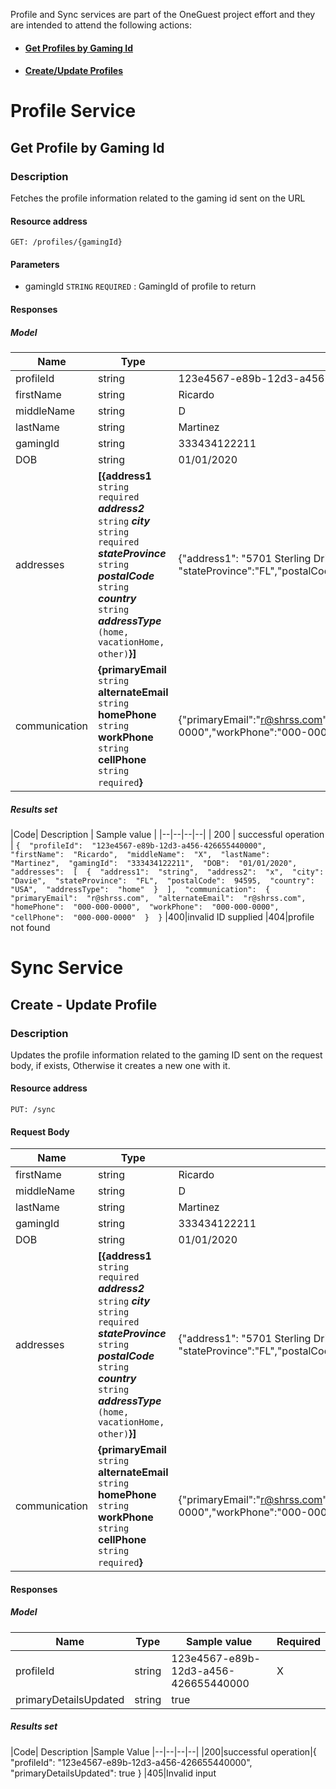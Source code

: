 Profile and Sync services are part of the OneGuest project effort and they are intended to attend the following actions:

- #### [Get Profiles by Gaming Id](#get-profile-by-gaming-id)
- #### [Create/Update Profiles](#create---update-profile)

# Profile Service
## Get Profile by Gaming Id
### Description
Fetches the profile information related to the gaming id sent on the URL
#### Resource address

    GET: /profiles/{gamingId}

#### Parameters

 - gamingId `STRING` `REQUIRED` : GamingId of profile to return

#### Responses

##### Model

|Name| Type| Sample value | Required
|--|--|--|--|
| profileId | string  | 123e4567-e89b-12d3-a456-426655440000 | X 
|firstName|string |Ricardo| X
| middleName | string | D | 
|lastName|string|Martinez|X
|gamingId|string|333434122211|
|DOB|string|01/01/2020|
|addresses|**[{address1** `string`  `required`  _**address2**_  `string`  _**city**_  `string`  `required`  _**stateProvince**_  `string`  _**postalCode**_  `string`  _**country**_  `string`  _**addressType**_  `(home, vacationHome, other)`**}]**|{"address1": "5701 Sterling Dr", "address2": "2nd floor", "city":"Davie", "stateProvince":"FL","postalCode":"94595","country":"USA","addressType":"vacationHome"}]
|communication|**{primaryEmail** `string` **alternateEmail** `string` **homePhone** `string` **workPhone** `string` **cellPhone** `string` `required`**}**|{"primaryEmail":"r@shrss.com","alternateEmail":"s@shrss.com","homePhone":"000-000-0000","workPhone":"000-000-0000","cellPhone":"000-000-0000"}|

##### Results set
|Code| Description  | Sample value |
|--|--|--|--|
| 200 | successful operation  | `{  "profileId":  "123e4567-e89b-12d3-a456-426655440000",  "firstName":  "Ricardo",  "middleName":  "X",  "lastName":  "Martinez",  "gamingId":  "333434122211",  "DOB":  "01/01/2020",  "addresses":  [  {  "address1":  "string",  "address2":  "x",  "city":  "Davie",  "stateProvince":  "FL",  "postalCode":  94595,  "country":  "USA",  "addressType":  "home"  }  ],  "communication":  {  "primaryEmail":  "r@shrss.com",  "alternateEmail":  "r@shrss.com",  "homePhone":  "000-000-0000",  "workPhone":  "000-000-0000",  "cellPhone":  "000-000-0000"  }  }` 
|400|invalid ID supplied
|404|profile not found

# Sync Service
## Create - Update Profile
### Description
Updates the profile information related to the gaming ID sent on the request body, if exists, Otherwise it creates a new one with it.
#### Resource address

    PUT: /sync

#### Request Body

|Name| Type| Sample value | Required
|--|--|--|--|
|firstName|string |Ricardo| X
| middleName | string | D | 
|lastName|string|Martinez|X
|gamingId|string|333434122211|
|DOB|string|01/01/2020|
|addresses|**[{address1** `string`  `required`  _**address2**_  `string`  _**city**_  `string`  `required`  _**stateProvince**_  `string`  _**postalCode**_  `string`  _**country**_  `string`  _**addressType**_  `(home, vacationHome, other)`**}]**|{"address1": "5701 Sterling Dr", "address2": "2nd floor", "city":"Davie", "stateProvince":"FL","postalCode":"94595","country":"USA","addressType":"vacationHome"}]
|communication|**{primaryEmail** `string` **alternateEmail** `string` **homePhone** `string` **workPhone** `string` **cellPhone** `string` `required`**}**|{"primaryEmail":"r@shrss.com","alternateEmail":"s@shrss.com","homePhone":"000-000-0000","workPhone":"000-000-0000","cellPhone":"000-000-0000"}|

#### Responses
##### Model
|Name| Type| Sample value | Required
|--|--|--|--|
| profileId | string  | 123e4567-e89b-12d3-a456-426655440000 | X 
|primaryDetailsUpdated|string |true| 

##### Results set
|Code| Description  |Sample Value
|--|--|--|--|
|200|successful operation|{  "profileId":  "123e4567-e89b-12d3-a456-426655440000",  "primaryDetailsUpdated":  true  }
|405|Invalid input
